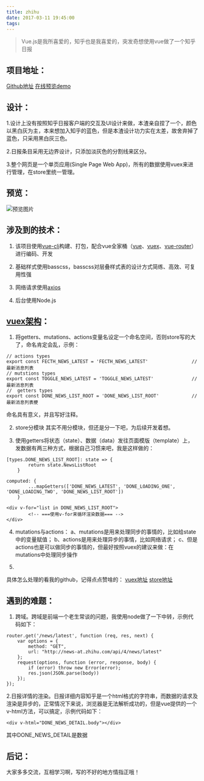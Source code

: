 ```yaml
---
title: zhihu
date: 2017-03-11 19:45:00
tags:
---
```

> Vue.js是我所喜爱的，知乎也是我喜爱的，突发奇想使用vue做了一个知乎日报

## 项目地址：
[Github地址](https://github.com/pomelo-chuan/Zhihu-Daily-Vue.js)
[在线预览demo](http://lovestreet.leanapp.cn/zhihu/#/)

## 设计：
1.设计上没有按照知乎日报客户端的交互及UI设计来做，本渣亲自捏了一个，颜色以黑白灰为主，本来想加入知乎的蓝色，但是本渣设计功力实在太差，故舍弃掉了蓝色，只采用黑白灰三色。

2.日报条目采用无边界设计，只添加淡灰色的分割线来区分。

3.整个网页是一个单页应用(Single Page Web App)，所有的数据使用vuex来进行管理，在store里统一管理。

## 预览：
![预览图片](http://upload-images.jianshu.io/upload_images/3261015-36f5995eca60c77c.jpg?imageMogr2/auto-orient/strip%7CimageView2/2/w/1240)


## 涉及到的技术：
1. 该项目使用[vue-cli](https://github.com/vuejs/vue-cli)构建、打包，配合vue全家桶（[vue](https://github.com/vuejs/vue)、[vuex](https://github.com/vuejs/vuex)、[vue-router](https://github.com/vuejs/vue-router)）进行编码、开发

2. 基础样式使用basscss，basscss对层叠样式表的设计方式简练、高效、可复用性强

3. 网络请求使用[axios](https://github.com/mzabriskie/axios)

4. 后台使用Node.js

## [vuex架构](https://github.com/pomelo-chuan/Zhihu-Daily-Vue.js/blob/master/src/vuex/modules/zhihudata.js)：
1. 将getters、mutations、actions变量名设定一个命名空间，否则store写的大了，命名肯定会乱，示例：
```
// actions types
export const FECTH_NEWS_LATEST = 'FECTH_NEWS_LATEST'                // 最新消息列表
// mutstions types
export const TOGGLE_NEWS_LATEST = 'TOGGLE_NEWS_LATEST'              // 最新消息列表
//  getters types
export const DONE_NEWS_LIST_ROOT = 'DONE_NEWS_LIST_ROOT'            // 最新消息列表梗
```
命名具有意义，并且写好注释。

2. store分模块
其实不用分模块，但还是分一下吧，为后续开发着想。

3. 使用getters将状态（state）、数据（data）发往页面模版（template）上，发数据有两三种方式，根据自己习惯来吧，我是这样做的：
```
[types.DONE_NEWS_LIST_ROOT]: state => {
        return state.NewsListRoot
    }
```
```
computed: {
		...mapGetters(['DONE_NEWS_LATEST', 'DONE_LOADING_ONE', 'DONE_LOADING_TWO', 'DONE_NEWS_LIST_ROOT'])
	}
```
```
<div v-for="list in DONE_NEWS_LIST_ROOT">
		<!-- ===使用v-for来循环渲染数据=== -->
</div>
```
4. mutations与actions：
a、mutations是用来处理同步的事情的，比如给state中的变量赋值；
b、actions是用来处理异步的事情，比如网络请求；
c、但是actions也是可以做同步的事情的，但最好按照vuex的建议来做：在mutations中处理同步操作

5. 
具体怎么处理的看我的github，记得点点赞啥的：
[vuex地址](https://github.com/pomelo-chuan/Zhihu-Daily-Vue.js/tree/master/src/vuex)
[store地址](https://github.com/pomelo-chuan/Zhihu-Daily-Vue.js/blob/master/src/vuex/modules/zhihudata.js)


## 遇到的难题：
1. 跨域。跨域是前端一个老生常谈的问题，我使用node做了一下中转，示例代码如下：
```
router.get('/news/latest', function (req, res, next) {
    var options = {
        method: "GET",
        url: "http://news-at.zhihu.com/api/4/news/latest"
    };
    request(options, function (error, response, body) {
        if (error) throw new Error(error);
        res.json(JSON.parse(body))
    });
});
```

2.日报详情的渲染。日报详细内容知乎是一个html格式的字符串，而数据的请求及渲染是异步的，正常情况下来说，浏览器是无法解析成功的，但是vue提供的一个v-html方法，可以搞定，示例代码如下：
```
<div v-html="DONE_NEWS_DETAIL.body"></div>
```
其中DONE_NEWS_DETAIL是数据

## 后记：
大家多多交流，互相学习啊，写的不好的地方情指正哦！